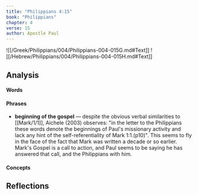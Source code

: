 ```yaml
---
title: "Philippians 4:15"
book: "Philippians"
chapter: 4
verse: 15
author: Apostle Paul
---
```

![[/Greek/Philippians/004/Philippians-004-015G.md#Text]]
![[/Hebrew/Philippians/004/Philippians-004-015H.md#Text]]

## Analysis

#### Words

#### Phrases
- **beginning of the gospel** — despite the obvious verbal similarities to [[Mark/1/1]], Aichele (2003) observes: "in the letter to the Philippians these words denote the beginnings of Paul's missionary activity and lack any hint of the self-referentiality of Mark 1:1.(p10)".  This seems to fly in the face of the fact that Mark was written a decade or so earlier.  Mark's Gospel is a call to action, and Paul seems to be saying he has answered that call, and the Philippians with him.

#### Concepts

## Reflections
